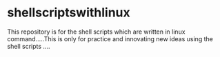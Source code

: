 # shellscriptswithlinux
This repository is for the shell scripts which are written in linux command.....This is only for practice and innovating new ideas using the shell scripts ....
